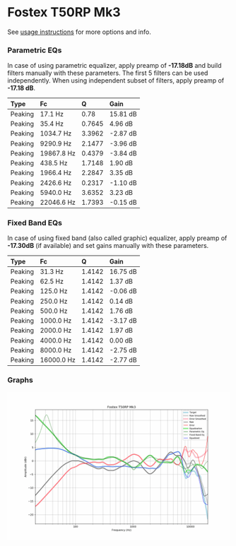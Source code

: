 # Fostex T50RP Mk3
See [usage instructions](https://github.com/jaakkopasanen/AutoEq#usage) for more options and info.

### Parametric EQs
In case of using parametric equalizer, apply preamp of **-17.18dB** and build filters manually
with these parameters. The first 5 filters can be used independently.
When using independent subset of filters, apply preamp of **-17.18 dB**.

| Type    | Fc         |      Q | Gain     |
|:--------|:-----------|:-------|:---------|
| Peaking | 17.1 Hz    | 0.78   | 15.81 dB |
| Peaking | 35.4 Hz    | 0.7645 | 4.96 dB  |
| Peaking | 1034.7 Hz  | 3.3962 | -2.87 dB |
| Peaking | 9290.9 Hz  | 2.1477 | -3.96 dB |
| Peaking | 19867.8 Hz | 0.4379 | -3.84 dB |
| Peaking | 438.5 Hz   | 1.7148 | 1.90 dB  |
| Peaking | 1966.4 Hz  | 2.2847 | 3.35 dB  |
| Peaking | 2426.6 Hz  | 0.2317 | -1.10 dB |
| Peaking | 5940.0 Hz  | 3.6352 | 3.23 dB  |
| Peaking | 22046.6 Hz | 1.7393 | -0.15 dB |

### Fixed Band EQs
In case of using fixed band (also called graphic) equalizer, apply preamp of **-17.30dB**
(if available) and set gains manually with these parameters.

| Type    | Fc         |      Q | Gain     |
|:--------|:-----------|:-------|:---------|
| Peaking | 31.3 Hz    | 1.4142 | 16.75 dB |
| Peaking | 62.5 Hz    | 1.4142 | 1.37 dB  |
| Peaking | 125.0 Hz   | 1.4142 | -0.06 dB |
| Peaking | 250.0 Hz   | 1.4142 | 0.14 dB  |
| Peaking | 500.0 Hz   | 1.4142 | 1.76 dB  |
| Peaking | 1000.0 Hz  | 1.4142 | -3.17 dB |
| Peaking | 2000.0 Hz  | 1.4142 | 1.97 dB  |
| Peaking | 4000.0 Hz  | 1.4142 | 0.00 dB  |
| Peaking | 8000.0 Hz  | 1.4142 | -2.75 dB |
| Peaking | 16000.0 Hz | 1.4142 | -2.77 dB |

### Graphs
![](./Fostex%20T50RP%20Mk3.png)